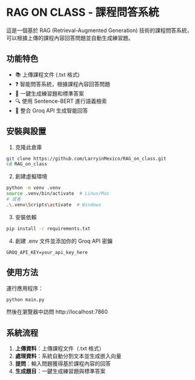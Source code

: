 # RAG ON CLASS - 課程問答系統

這是一個基於 RAG (Retrieval-Augmented Generation) 技術的課程問答系統，可以根據上傳的課程內容回答問題並自動生成練習題。

## 功能特色

- 📚 上傳課程文件 (.txt 格式)
- ❓ 智能問答系統，根據課程內容回答問題
- 📝 一鍵生成練習題和標準答案
- 🔍 使用 Sentence-BERT 進行語義檢索
- 🧠 整合 Groq API 生成智能回答

## 安裝與設置

1. 克隆此倉庫
```bash
git clone https://github.com/LarryinMexico/RAG_on_class.git
cd RAG_on_class
```

2. 創建虛擬環境
```bash
python -m venv .venv
source .venv/bin/activate  # Linux/Mac
# 或者
.\.venv\Scripts\activate  # Windows
```

3. 安裝依賴
```bash
pip install -r requirements.txt
```

4. 創建 .env 文件並添加你的 Groq API 密鑰
```
GROQ_API_KEY=your_api_key_here
```

## 使用方法

運行應用程序：
```bash
python main.py
```

然後在瀏覽器中訪問 http://localhost:7860

## 系統流程

1. **上傳資料**：上傳課程文件（.txt 格式）
2. **處理資料**：系統自動分割文本並生成嵌入向量
3. **提問**：輸入問題獲得基於課程內容的回答
4. **生成題目**：一鍵生成練習題與標準答案 